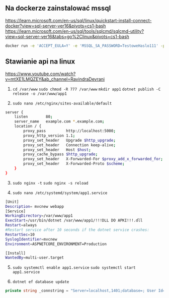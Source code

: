 ## Na dockerze zainstalować mssql
https://learn.microsoft.com/en-us/sql/linux/quickstart-install-connect-docker?view=sql-server-ver16&pivots=cs1-bash
https://learn.microsoft.com/en-us/sql/tools/sqlcmd/sqlcmd-utility?view=sql-server-ver16&tabs=go%2Clinux&pivots=cs1-bash

```bash
docker run -e 'ACCEPT_EULA=Y' -e 'MSSQL_SA_PASSWORD=TestoweHaslo111' -p 1401:1433 --name sql1 -d mcr.microsoft.com/mssql/server:2022-latest 
```

## Stawianie api na linux
https://www.youtube.com/watch?v=mtXE1LMQZEY&ab_channel=RavindraDevrani

1. `cd /var/www`
`sudo chmod -R 777 /var/www`
`mkdir app1`
`dotnet publish -C release -o /var/www/app1`

2. `sudo nano /etc/nginx/sites-available/default`
```bash
server {
    listen        80;
    server_name   example.com *.example.com;
    location / {
        proxy_pass         http://localhost:5000;
        proxy_http_version 1.1;
        proxy_set_header   Upgrade $http_upgrade;
        proxy_set_header   Connection keep-alive;
        proxy_set_header   Host $host;
        proxy_cache_bypass $http_upgrade;
        proxy_set_header   X-Forwarded-For $proxy_add_x_forwarded_for;
        proxy_set_header   X-Forwarded-Proto $scheme;
    }
}
```

3.  `sudo nginx -t`
`sudo nginx -s reload`

4. `sudo nano /etc/systemd/system/app1.service`

```bash
[Unit] 
Description= mvcnew webapp
[Service] 
WorkingDirectory=/var/www/app1
ExecStart=/usr/bin/dotnet /var/www/app1/!!!DLL DO APKI!!!.dll 
Restart=always
#Restart service after 10 seconds if the dotnet service crashes:
RestartSec=10
SyslogIdentifier=mvcnew
Environment=ASPNETCORE_ENVIRONMENT=Production

[Install]
WantedBy=multi-user.target
```

5. `sudo systemctl enable app1.service`
`sudo systemctl start app1.service`

6. `dotnet ef database update `
```csharp
private string _connstring = "Server=localhost,1401;database=; User Id=SA; Password=; TrustServerCertificate=True;"
```
